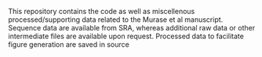 This repository contains the code as well as miscellenous processed/supporting data related to the Murase et al manuscript.
Sequence data are available from SRA, whereas additional raw data or other intermediate files are available upon request.
Processed data to facilitate figure generation are saved in source